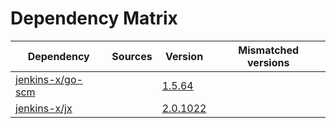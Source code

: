 # Dependency Matrix

Dependency | Sources | Version | Mismatched versions
---------- | ------- | ------- | -------------------
[jenkins-x/go-scm](https://github.com/jenkins-x/go-scm) |  | [1.5.64]() | 
[jenkins-x/jx](https://github.com/jenkins-x/jx) |  | [2.0.1022](https://github.com/jenkins-x/jx/releases/tag/v2.0.1022) | 
